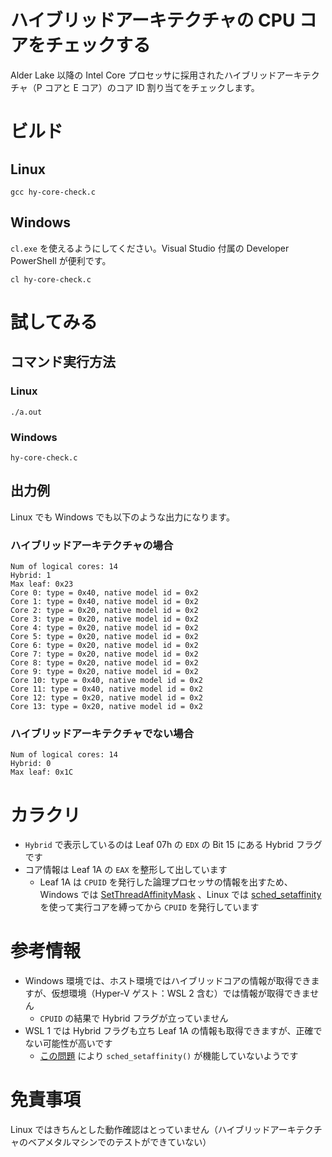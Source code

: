 ハイブリッドアーキテクチャの CPU コアをチェックする
===

Alder Lake 以降の Intel Core プロセッサに採用されたハイブリッドアーキテクチャ（P コアと E コア）のコア ID 割り当てをチェックします。

# ビルド

## Linux

```
gcc hy-core-check.c
```

## Windows

`cl.exe` を使えるようにしてください。Visual Studio 付属の Developer PowerShell が便利です。

```
cl hy-core-check.c
```

# 試してみる

## コマンド実行方法

### Linux

```
./a.out
```

### Windows

```
hy-core-check.c
```

## 出力例

Linux でも Windows でも以下のような出力になります。

### ハイブリッドアーキテクチャの場合

```
Num of logical cores: 14
Hybrid: 1
Max leaf: 0x23
Core 0: type = 0x40, native model id = 0x2
Core 1: type = 0x40, native model id = 0x2
Core 2: type = 0x20, native model id = 0x2
Core 3: type = 0x20, native model id = 0x2
Core 4: type = 0x20, native model id = 0x2
Core 5: type = 0x20, native model id = 0x2
Core 6: type = 0x20, native model id = 0x2
Core 7: type = 0x20, native model id = 0x2
Core 8: type = 0x20, native model id = 0x2
Core 9: type = 0x20, native model id = 0x2
Core 10: type = 0x40, native model id = 0x2
Core 11: type = 0x40, native model id = 0x2
Core 12: type = 0x20, native model id = 0x2
Core 13: type = 0x20, native model id = 0x2
```

### ハイブリッドアーキテクチャでない場合

```
Num of logical cores: 14
Hybrid: 0
Max leaf: 0x1C
```

# カラクリ

* `Hybrid` で表示しているのは Leaf 07h の `EDX` の Bit 15 にある Hybrid フラグです
* コア情報は Leaf 1A の `EAX` を整形して出しています
    * Leaf 1A は `CPUID` を発行した論理プロセッサの情報を出すため、Windows では [SetThreadAffinityMask](https://learn.microsoft.com/ja-jp/windows/win32/api/winbase/nf-winbase-setthreadaffinitymask) 、Linux では [sched_setaffinity](https://man7.org/linux/man-pages/man2/sched_setaffinity.2.html) を使って実行コアを縛ってから `CPUID` を発行しています

# 参考情報

* Windows 環境では、ホスト環境ではハイブリッドコアの情報が取得できますが、仮想環境（Hyper-V ゲスト：WSL 2 含む）では情報が取得できません
    * `CPUID` の結果で Hybrid フラグが立っていません
* WSL 1 では Hybrid フラグも立ち Leaf 1A の情報も取得できますが、正確でない可能性が高いです
    * [この問題](https://github.com/microsoft/WSL/issues/3827) により `sched_setaffinity()` が機能していないようです

# 免責事項

Linux ではきちんとした動作確認はとっていません（ハイブリッドアーキテクチャのベアメタルマシンでのテストができていない）
